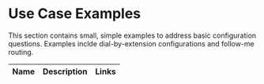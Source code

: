 # Use Case Examples
This section contains small, simple examples to address basic configuration questions. Examples inclde dial-by-extension configurations and follow-me routing.

| Name | Description | Links |
| ---- | ----------- | ----- |
